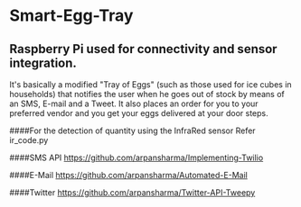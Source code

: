 # Smart-Egg-Tray

## Raspberry Pi used for connectivity and sensor integration.

It's basically a modified "Tray of Eggs" (such as those used for ice cubes in households) that notifies the user when he goes out of stock by means of an SMS, E-mail and a Tweet. It also places an order for you to your preferred vendor and you get your eggs delivered at your door steps.

####For the detection of quantity using the InfraRed sensor 
Refer ir_code.py

####SMS API
https://github.com/arpansharma/Implementing-Twilio

####E-Mail
https://github.com/arpansharma/Automated-E-Mail

####Twitter
https://github.com/arpansharma/Twitter-API-Tweepy
